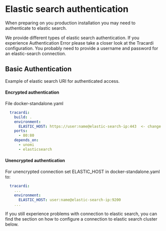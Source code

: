 # Elastic search authentication

When preparing on you production installation you may need to authenticate to 
elastic search.

We provide different types of elastic search authentication. If you experience 
Authentication Error please take a closer look at the Tracardi configuration. 
You probably need to provide a username and password for an elastic-search 
connection. 


## Basic Authentication

Example of elastic search URI for authenticated access.


#### Encrypted authentication

File docker-standalone.yaml
```yaml
  tracardi:
    build: .
    environment:
      ELASTIC_HOST: https://user:name@elastic-search-ip:443  <- change here for ssl connection
    ports:
      - 80:80  
    depends_on:
      - unomi
      - elasticsearch
```

#### Unencrypted authentication

For unencrypted connection set ELASTIC_HOST in docker-standalone.yaml to:

```yaml
  tracardi:
    ...
    environment:
      ELASTIC_HOST: user:name@elastic-search-ip:9200
    ...
```

If you still experience problems with connection to elastic search, you can find the section on how to configure a connection to elastic search cluster below. 
